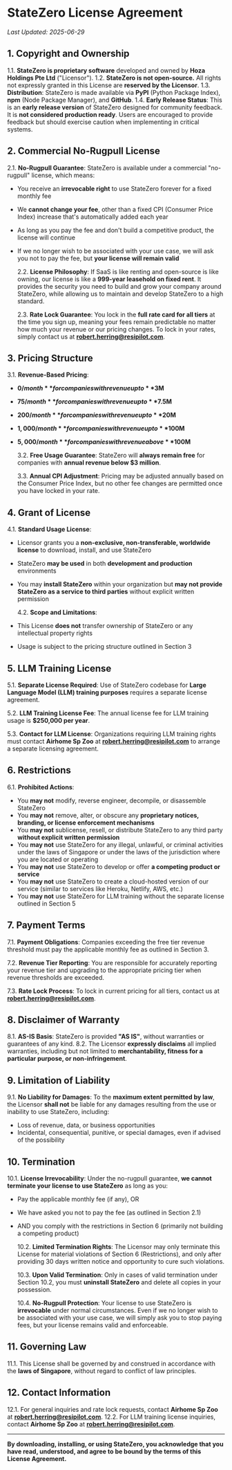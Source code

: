 # **StateZero License Agreement**

_Last Updated: 2025-06-29_

## **1. Copyright and Ownership**

1.1. **StateZero is proprietary software** developed and owned by **Hoza Holdings Pte Ltd** ("Licensor").
1.2. **StateZero is not open-source.** All rights not expressly granted in this License are **reserved by the Licensor**.
1.3. **Distribution**: StateZero is made available via **PyPI** (Python Package Index), **npm** (Node Package Manager), and **GitHub**.
1.4. **Early Release Status**: This is an **early release version** of StateZero designed for community feedback. It is **not considered production ready**. Users are encouraged to provide feedback but should exercise caution when implementing in critical systems.

## **2. Commercial No-Rugpull License**

2.1. **No-Rugpull Guarantee**: StateZero is available under a commercial "no-rugpull" license, which means:

- You receive an **irrevocable right** to use StateZero forever for a fixed monthly fee
- We **cannot change your fee**, other than a fixed CPI (Consumer Price Index) increase that's automatically added each year
- As long as you pay the fee and don't build a competitive product, the license will continue
- If we no longer wish to be associated with your use case, we will ask you not to pay the fee, but **your license will remain valid**

  2.2. **License Philosophy**: If SaaS is like renting and open-source is like owning, our license is like a **999-year leasehold on fixed rent**. It provides the security you need to build and grow your company around StateZero, while allowing us to maintain and develop StateZero to a high standard.

  2.3. **Rate Lock Guarantee**: You lock in the **full rate card for all tiers** at the time you sign up, meaning your fees remain predictable no matter how much your revenue or our pricing changes. To lock in your rates, simply contact us at **robert.herring@resipilot.com**.

## **3. Pricing Structure**

3.1. **Revenue-Based Pricing**:

- **$0/month** for companies with revenue up to **$3M**
- **$75/month** for companies with revenue up to **$7.5M**
- **$200/month** for companies with revenue up to **$20M**
- **$1,000/month** for companies with revenue up to **$100M**
- **$5,000/month** for companies with revenue above **$100M**

  3.2. **Free Usage Guarantee**: StateZero will **always remain free** for companies with **annual revenue below $3 million**.

  3.3. **Annual CPI Adjustment**: Pricing may be adjusted annually based on the Consumer Price Index, but no other fee changes are permitted once you have locked in your rate.

## **4. Grant of License**

4.1. **Standard Usage License**:

- Licensor grants you a **non-exclusive, non-transferable, worldwide license** to download, install, and use StateZero
- StateZero **may be used** in both **development and production** environments
- You may **install StateZero** within your organization but **may not provide StateZero as a service to third parties** without explicit written permission

  4.2. **Scope and Limitations**:

- This License **does not** transfer ownership of StateZero or any intellectual property rights
- Usage is subject to the pricing structure outlined in Section 3

## **5. LLM Training License**

5.1. **Separate License Required**: Use of StateZero codebase for **Large Language Model (LLM) training purposes** requires a separate license agreement.

5.2. **LLM Training License Fee**: The annual license fee for LLM training usage is **$250,000 per year**.

5.3. **Contact for LLM License**: Organizations requiring LLM training rights must contact **Airhome Sp Zoo** at **robert.herring@resipilot.com** to arrange a separate licensing agreement.

## **6. Restrictions**

6.1. **Prohibited Actions**:

- You **may not** modify, reverse engineer, decompile, or disassemble StateZero
- You **may not** remove, alter, or obscure any **proprietary notices, branding, or license enforcement mechanisms**
- You **may not** sublicense, resell, or distribute StateZero to any third party **without explicit written permission**
- You **may not** use StateZero for any illegal, unlawful, or criminal activities under the laws of Singapore or under the laws of the jurisdiction where you are located or operating
- You **may not** use StateZero to develop or offer **a competing product or service**
- You **may not** use StateZero to create a cloud-hosted version of our service (similar to services like Heroku, Netlify, AWS, etc.)
- You **may not** use StateZero for LLM training without the separate license outlined in Section 5

## **7. Payment Terms**

7.1. **Payment Obligations**: Companies exceeding the free tier revenue threshold must pay the applicable monthly fee as outlined in Section 3.

7.2. **Revenue Tier Reporting**: You are responsible for accurately reporting your revenue tier and upgrading to the appropriate pricing tier when revenue thresholds are exceeded.

7.3. **Rate Lock Process**: To lock in current pricing for all tiers, contact us at **robert.herring@resipilot.com**.

## **8. Disclaimer of Warranty**

8.1. **AS-IS Basis**: StateZero is provided **"AS IS"**, without warranties or guarantees of any kind.
8.2. The Licensor **expressly disclaims** all implied warranties, including but not limited to **merchantability, fitness for a particular purpose, or non-infringement**.

## **9. Limitation of Liability**

9.1. **No Liability for Damages**: To the **maximum extent permitted by law**, the Licensor **shall not** be liable for any damages resulting from the use or inability to use StateZero, including:

- Loss of revenue, data, or business opportunities
- Incidental, consequential, punitive, or special damages, even if advised of the possibility

## **10. Termination**

10.1. **License Irrevocability**: Under the no-rugpull guarantee, **we cannot terminate your license to use StateZero** as long as you:

- Pay the applicable monthly fee (if any), OR
- We have asked you not to pay the fee (as outlined in Section 2.1)
- AND you comply with the restrictions in Section 6 (primarily not building a competing product)

  10.2. **Limited Termination Rights**: The Licensor may only terminate this License for material violations of Section 6 (Restrictions), and only after providing 30 days written notice and opportunity to cure such violations.

  10.3. **Upon Valid Termination**: Only in cases of valid termination under Section 10.2, you must **uninstall StateZero** and delete all copies in your possession.

  10.4. **No-Rugpull Protection**: Your license to use StateZero is **irrevocable** under normal circumstances. Even if we no longer wish to be associated with your use case, we will simply ask you to stop paying fees, but your license remains valid and enforceable.

## **11. Governing Law**

11.1. This License shall be governed by and construed in accordance with the **laws of Singapore**, without regard to conflict of law principles.

## **12. Contact Information**

12.1. For general inquiries and rate lock requests, contact **Airhome Sp Zoo** at **robert.herring@resipilot.com**.
12.2. For LLM training license inquiries, contact **Airhome Sp Zoo** at **robert.herring@resipilot.com**.

---

**By downloading, installing, or using StateZero, you acknowledge that you have read, understood, and agree to be bound by the terms of this License Agreement.**